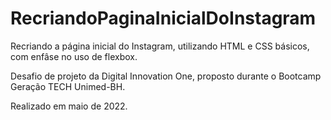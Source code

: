 # RecriandoPaginaInicialDoInstagram
 Recriando a página inicial do Instagram, utilizando HTML e CSS básicos, com enfâse no uso de flexbox.

 Desafio de projeto da Digital Innovation One, proposto durante o Bootcamp Geração TECH Unimed-BH.
 
 Realizado em maio de 2022.
